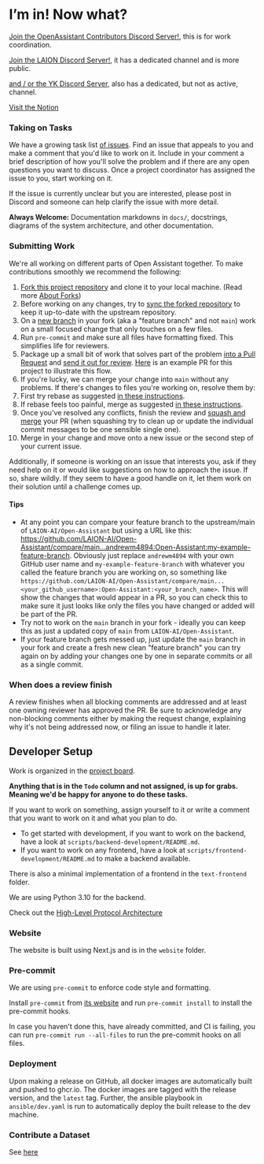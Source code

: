 # I’m in! Now what?

[Join the OpenAssistant Contributors Discord Server!](https://ykilcher.com/open-assistant-discord),
this is for work coordination.

[Join the LAION Discord Server!](https://discord.com/invite/mVcgxMPD7e), it has
a dedicated channel and is more public.

[and / or the YK Discord Server](https://ykilcher.com/discord), also has a
dedicated, but not as active, channel.

[Visit the Notion](https://ykilcher.com/open-assistant)

### Taking on Tasks

We have a growing task list
[of issues](https://github.com/LAION-AI/Open-Assistant/issues). Find an issue
that appeals to you and make a comment that you'd like to work on it. Include in
your comment a brief description of how you'll solve the problem and if there
are any open questions you want to discuss. Once a project coordinator has
assigned the issue to you, start working on it.

If the issue is currently unclear but you are interested, please post in Discord
and someone can help clarify the issue with more detail.

**Always Welcome:** Documentation markdowns in `docs/`, docstrings, diagrams of
the system architecture, and other documentation.

### Submitting Work

We're all working on different parts of Open Assistant together. To make
contributions smoothly we recommend the following:

1.  [Fork this project repository](https://docs.github.com/en/get-started/quickstart/fork-a-repo)
    and clone it to your local machine. (Read more
    [About Forks](https://docs.github.com/en/pull-requests/collaborating-with-pull-requests/working-with-forks/about-forks))
1.  Before working on any changes, try to
    [sync the forked repository](https://docs.github.com/en/pull-requests/collaborating-with-pull-requests/working-with-forks/syncing-a-fork)
    to keep it up-to-date with the upstream repository.
1.  On a
    [new branch](https://docs.github.com/en/pull-requests/collaborating-with-pull-requests/proposing-changes-to-your-work-with-pull-requests/creating-and-deleting-branches-within-your-repository)
    in your fork (aka a "feature branch" and not `main`) work on a small focused
    change that only touches on a few files.
1.  Run `pre-commit` and make sure all files have formatting fixed. This
    simplifies life for reviewers.
1.  Package up a small bit of work that solves part of the problem
    [into a Pull Request](https://docs.github.com/en/pull-requests/collaborating-with-pull-requests/proposing-changes-to-your-work-with-pull-requests/creating-a-pull-request-from-a-fork)
    and
    [send it out for review](https://docs.github.com/en/pull-requests/collaborating-with-pull-requests/proposing-changes-to-your-work-with-pull-requests/requesting-a-pull-request-review).
    [Here](https://github.com/LAION-AI/Open-Assistant/pull/658) is an example PR
    for this project to illustrate this flow.
1.  If you're lucky, we can merge your change into `main` without any problems.
    If there's changes to files you're working on, resolve them by:
1.  First try rebase as suggested
    [in these instructions](https://timwise.co.uk/2019/10/14/merge-vs-rebase/#should-you-rebase).
1.  If rebase feels too painful, merge as suggested
    [in these instructions](https://timwise.co.uk/2019/10/14/merge-vs-rebase/#should-you-merge).
1.  Once you've resolved any conflicts, finish the review and
    [squash and merge](https://docs.github.com/en/pull-requests/collaborating-with-pull-requests/incorporating-changes-from-a-pull-request/about-pull-request-merges#squash-and-merge-your-commits)
    your PR (when squashing try to clean up or update the individual commit
    messages to be one sensible single one).
1.  Merge in your change and move onto a new issue or the second step of your
    current issue.

Additionally, if someone is working on an issue that interests you, ask if they
need help on it or would like suggestions on how to approach the issue. If so,
share wildly. If they seem to have a good handle on it, let them work on their
solution until a challenge comes up.

#### Tips

- At any point you can compare your feature branch to the upstream/main of
  `LAION-AI/Open-Assistant` but using a URL like this:
  https://github.com/LAION-AI/Open-Assistant/compare/main...andrewm4894:Open-Assistant:my-example-feature-branch.
  Obviously just replace `andrewm4894` with your own GitHub user name and
  `my-example-feature-branch` with whatever you called the feature branch you
  are working on, so something like 
  `https://github.com/LAION-AI/Open-Assistant/compare/main...<your_github_username>:Open-Assistant:<your_branch_name>`. This will show the changes that would appear in a PR, so you
  can check this to make sure it just looks like only the files you have changed
  or added will be part of the PR.
- Try not to work on the `main` branch in your fork - ideally you can keep this
  as just a updated copy of `main` from `LAION-AI/Open-Assistant`.
- If your feature branch gets messed up, just update the `main` branch in your
  fork and create a fresh new clean "feature branch" you can try again on by
  adding your changes one by one in separate commits or all as a single commit.

### When does a review finish

A review finishes when all blocking comments are addressed and at least one
owning reviewer has approved the PR. Be sure to acknowledge any non-blocking
comments either by making the request change, explaining why it's not being
addressed now, or filing an issue to handle it later.

## Developer Setup

Work is organized in the
[project board](https://github.com/orgs/LAION-AI/projects/3).

**Anything that is in the `Todo` column and not assigned, is up for grabs.
Meaning we'd be happy for anyone to do these tasks.**

If you want to work on something, assign yourself to it or write a comment that
you want to work on it and what you plan to do.

- To get started with development, if you want to work on the backend, have a
  look at `scripts/backend-development/README.md`.
- If you want to work on any frontend, have a look at
  `scripts/frontend-development/README.md` to make a backend available.

There is also a minimal implementation of a frontend in the `text-frontend`
folder.

We are using Python 3.10 for the backend.

Check out the
[High-Level Protocol Architecture](https://www.notion.so/High-Level-Protocol-Architecture-6f1fd3551da74213b560ead369f132dc)

### Website

The website is built using Next.js and is in the `website` folder.

### Pre-commit

We are using `pre-commit` to enforce code style and formatting.

Install `pre-commit` from [its website](https://pre-commit.com) and run
`pre-commit install` to install the pre-commit hooks.

In case you haven't done this, have already committed, and CI is failing, you
can run `pre-commit run --all-files` to run the pre-commit hooks on all files.

### Deployment

Upon making a release on GitHub, all docker images are automatically built and
pushed to ghcr.io. The docker images are tagged with the release version, and
the `latest` tag. Further, the ansible playbook in `ansible/dev.yaml` is run to
automatically deploy the built release to the dev machine.

### Contribute a Dataset

See
[here](https://github.com/LAION-AI/Open-Assistant/blob/main/docs/docs/data/datasets.md)
